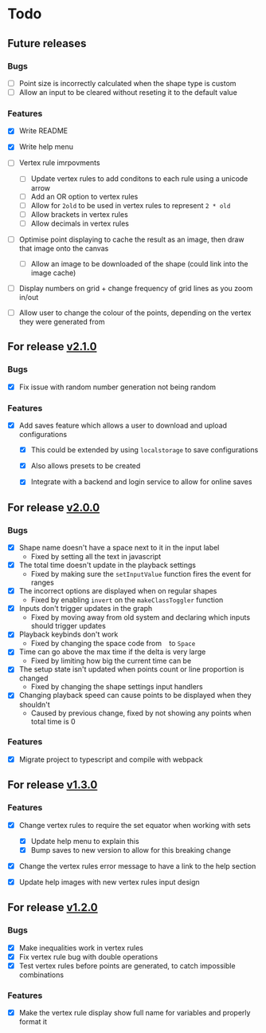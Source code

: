 # Todo


## Future releases

### Bugs

- [ ] Point size is incorrectly calculated when the shape type is custom
- [ ] Allow an input to be cleared without reseting it to the default value

### Features

- [x] Write README
- [x] Write help menu
- [ ] Vertex rule imrpovments
  - [ ] Update vertex rules to add conditons to each rule using a unicode arrow
  - [ ] Add an OR option to vertex rules
  - [ ] Allow for `2old` to be used in vertex rules to represent `2 * old`
  - [ ] Allow brackets in vertex rules
  - [ ] Allow decimals in vertex rules
- [ ] Optimise point displaying to cache the result as an image, then draw that image onto the canvas
  - [ ] Allow an image to be downloaded of the shape (could link into the image cache)
- [ ] Display numbers on grid + change frequency of grid lines as you zoom in/out
- [ ] Allow user to change the colour of the points, depending on the vertex they were generated from


## For release [v2.1.0](https://github.com/danielhoward-me/chaos/blob/main/CHANGELOG.md#v210)

### Bugs

- [x] Fix issue with random number generation not being random

### Features

- [x] Add saves feature which allows a user to download and upload configurations
  - [x] This could be extended by using `localstorage` to save configurations
  - [x] Also allows presets to be created
  - [x] Integrate with a backend and login service to allow for online saves


## For release [v2.0.0](https://github.com/danielhoward-me/chaos/blob/main/CHANGELOG.md#v200)

### Bugs

- [x] Shape name doesn't have a space next to it in the input label
  - Fixed by setting all the text in javascript
- [x] The total time doesn't update in the playback settings
  - Fixed by making sure the `setInputValue` function fires the event for ranges
- [x] The incorrect options are displayed when on regular shapes
  - Fixed by enabling `invert` on the `makeClassToggler` function
- [x] Inputs don't trigger updates in the graph
  - Fixed by moving away from old system and declaring which inputs should trigger updates
- [x] Playback keybinds don't work
  - Fixed by changing the space code from ` ` to `Space`
- [x] Time can go above the max time if the delta is very large
  - Fixed by limiting how big the current time can be
- [x] The setup state isn't updated when points count or line proportion is changed
  - Fixed by changing the shape settings input handlers
- [x] Changing playback speed can cause points to be displayed when they shouldn't
  - Caused by previous change, fixed by not showing any points when total time is 0

### Features

- [x] Migrate project to typescript and compile with webpack


## For release [v1.3.0](https://github.com/danielhoward-me/chaos/blob/main/CHANGELOG.md#v130)

### Features

- [x] Change vertex rules to require the set equator when working with sets
  - [x] Update help menu to explain this
  - [x] Bump saves to new version to allow for this breaking change
- [x] Change the vertex rules error message to have a link to the help section
- [x] Update help images with new vertex rules input design


## For release [v1.2.0](https://github.com/danielhoward-me/chaos/blob/main/CHANGELOG.md#v120)

### Bugs

- [x] Make inequalities work in vertex rules
- [x] Fix vertex rule bug with double operations
- [x] Test vertex rules before points are generated, to catch impossible combinations

### Features

- [x] Make the vertex rule display show full name for variables and properly format it
